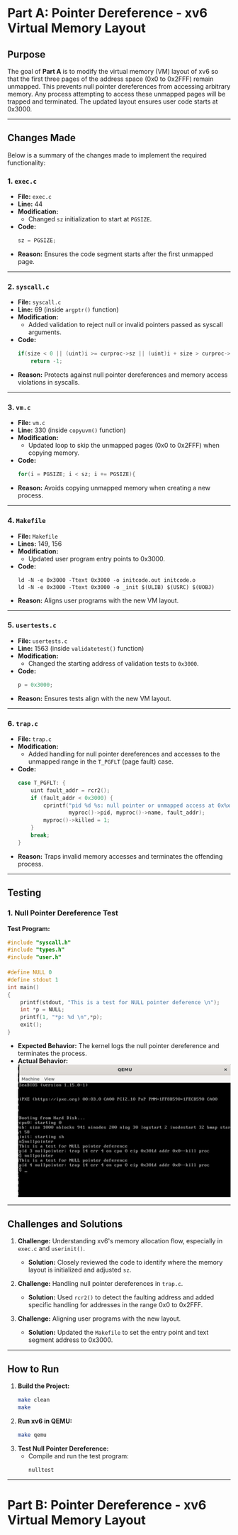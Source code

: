 # Part A: Pointer Dereference - xv6 Virtual Memory Layout

## **Purpose**
The goal of **Part A** is to modify the virtual memory (VM) layout of xv6 so that the first three pages of the address space (0x0 to 0x2FFF) remain unmapped. This prevents null pointer dereferences from accessing arbitrary memory. Any process attempting to access these unmapped pages will be trapped and terminated. The updated layout ensures user code starts at 0x3000.

---

## **Changes Made**
Below is a summary of the changes made to implement the required functionality:

### **1. `exec.c`**
- **File:** `exec.c`
- **Line:** 44
- **Modification:**
  - Changed `sz` initialization to start at `PGSIZE`.
- **Code:**
  ```c
  sz = PGSIZE;
  ```
- **Reason:** Ensures the code segment starts after the first unmapped page.

---

### **2. `syscall.c`**
- **File:** `syscall.c`
- **Line:** 69 (inside `argptr()` function)
- **Modification:**
  - Added validation to reject null or invalid pointers passed as syscall arguments.
- **Code:**
  ```c
  if(size < 0 || (uint)i >= curproc->sz || (uint)i + size > curproc->sz || i == 0)
      return -1;
  ```
- **Reason:** Protects against null pointer dereferences and memory access violations in syscalls.

---

### **3. `vm.c`**
- **File:** `vm.c`
- **Line:** 330 (inside `copyuvm()` function)
- **Modification:**
  - Updated loop to skip the unmapped pages (0x0 to 0x2FFF) when copying memory.
- **Code:**
  ```c
  for(i = PGSIZE; i < sz; i += PGSIZE){
  ```
- **Reason:** Avoids copying unmapped memory when creating a new process.

---

### **4. `Makefile`**
- **File:** `Makefile`
- **Lines:** 149, 156
- **Modification:**
  - Updated user program entry points to 0x3000.
- **Code:**
  ```make
  ld -N -e 0x3000 -Ttext 0x3000 -o initcode.out initcode.o
  ld -N -e 0x3000 -Ttext 0x3000 -o _init $(ULIB) $(USRC) $(UOBJ)
  ```
- **Reason:** Aligns user programs with the new VM layout.

---

### **5. `usertests.c`**
- **File:** `usertests.c`
- **Line:** 1563 (inside `validatetest()` function)
- **Modification:**
  - Changed the starting address of validation tests to `0x3000`.
- **Code:**
  ```c
  p = 0x3000;
  ```
- **Reason:** Ensures tests align with the new VM layout.

---

### **6. `trap.c`**
- **File:** `trap.c`
- **Modification:**
  - Added handling for null pointer dereferences and accesses to the unmapped range in the `T_PGFLT` (page fault) case.
- **Code:**
  ```c
  case T_PGFLT: {
      uint fault_addr = rcr2();
      if (fault_addr < 0x3000) {
          cprintf("pid %d %s: null pointer or unmapped access at 0x%x\n",
                  myproc()->pid, myproc()->name, fault_addr);
          myproc()->killed = 1;
      }
      break;
  }
  ```
- **Reason:** Traps invalid memory accesses and terminates the offending process.

---

## **Testing**
### **1. Null Pointer Dereference Test**
**Test Program:**
```c
#include "syscall.h"
#include "types.h"
#include "user.h"

#define NULL 0
#define stdout 1
int main()
{
    printf(stdout, "This is a test for NULL pointer deference \n");
    int *p = NULL;
    printf(1, "*p: %d \n",*p);
    exit();
}
```
- **Expected Behavior:** The kernel logs the null pointer dereference and terminates the process.
- **Actual Behavior:**
![alt text](image.png)
---

## **Challenges and Solutions**
1. **Challenge:** Understanding xv6's memory allocation flow, especially in `exec.c` and `userinit()`.
   - **Solution:** Closely reviewed the code to identify where the memory layout is initialized and adjusted `sz`.

2. **Challenge:** Handling null pointer dereferences in `trap.c`.
   - **Solution:** Used `rcr2()` to detect the faulting address and added specific handling for addresses in the range 0x0 to 0x2FFF.

3. **Challenge:** Aligning user programs with the new layout.
   - **Solution:** Updated the `Makefile` to set the entry point and text segment address to 0x3000.

---

## **How to Run**
1. **Build the Project:**
   ```bash
   make clean
   make
   ```
2. **Run xv6 in QEMU:**
   ```bash
   make qemu
   ```
3. **Test Null Pointer Dereference:**
   - Compile and run the test program:
     ```bash
     nulltest
     ```
---


# Part B: Pointer Dereference - xv6 Virtual Memory Layout
